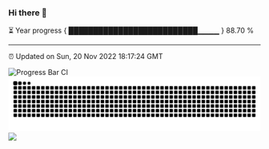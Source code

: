 ### Hi there 👋

⏳ Year progress { ██████████████████████████▁▁▁▁ } 88.70 %

---

⏰ Updated on Sun, 20 Nov 2022 18:17:24 GMT

![Progress Bar CI](https://github.com/liununu/liununu/workflows/Progress%20Bar%20CI/badge.svg)![](https://raw.githubusercontent.com/L1cardo/L1cardo/main/assets/github-contribution-grid-snake.svg)![](https://raw.githubusercontent.com/seesaws/seesaws/main/assets/github-contribution-grid-snake.svg)
